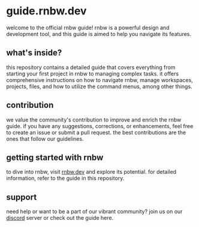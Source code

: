 # guide.rnbw.dev

welcome to the official rnbw guide! rnbw is a powerful design and development tool, and this guide is aimed to help you navigate its features.

## what's inside?

this repository contains a detailed guide that covers everything from starting your first project in rnbw to managing complex tasks. it offers comprehensive instructions on how to navigate rnbw, manage workspaces, projects, files, and how to utilize the command menus, among other things.

## contribution

we value the community's contribution to improve and enrich the rnbw guide. if you have any suggestions, corrections, or enhancements, feel free to create an issue or submit a pull request. the best contributions are the ones that follow our guidelines.

## getting started with rnbw

to dive into rnbw, visit [rnbw.dev](https://rnbw.dev) and explore its potential. for detailed information, refer to the guide in this repository.

## support

need help or want to be a part of our vibrant community? join us on our [discord](https://discord.gg/5CEf42mF) server or check out the guide here.
